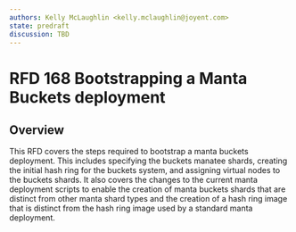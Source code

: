```yaml
---
authors: Kelly McLaughlin <kelly.mclaughlin@joyent.com>
state: predraft
discussion: TBD
---
```


<!--
    This Source Code Form is subject to the terms of the Mozilla Public
    License, v. 2.0. If a copy of the MPL was not distributed with this
    file, You can obtain one at http://mozilla.org/MPL/2.0/.
-->

<!--
    Copyright (c) 2019, Joyent, Inc.
-->

# RFD 168 Bootstrapping a Manta Buckets deployment

## Overview

This RFD covers the steps required to bootstrap a manta buckets deployment. This
includes specifying the buckets manatee shards, creating the initial hash ring
for the buckets system, and assigning virtual nodes to the buckets shards. It
also covers the changes to the current manta deployment scripts to enable the
creation of manta buckets shards that are distinct from other manta shard types
and the creation of a hash ring image that is distinct from the hash ring image
used by a standard manta deployment.
